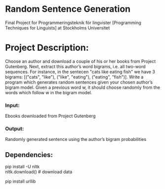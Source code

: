 # Random Sentence Generation
Final Project for Programmeringsteknik för lingvister [Programming Techniques for Linguists]  at Stockholms Universitet

<H1>Project Description:</h1>
Choose an author and download a couple of his or her books from Project Gutenberg. Next, extract this author’s word bigrams, i.e. all two-word sequences. For instance, in the sentecen "cats like eating fish" we have 3 bigrams: [("cats", "like"), ("like", "eating"), ("eating", "fish")]. Write a program which generates random sentences given your chosen author’s bigram model. Given a previous word w, it should choose randomly from the words which follow w in the bigram model.

<h3> Input:</h3>
Ebooks downloaded from Project Gutenberg 
<h3> Output:</h3>
Randomly generated sentence using the author’s bigram probabilities

<h2> Dependencies:</h2>

pip install -U nltk <br>
nltk.download() # download data <br>

pip install urllib<br>
